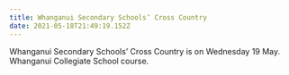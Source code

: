 ```yaml
---
title: Whanganui Secondary Schools’ Cross Country
date: 2021-05-18T21:49:19.152Z
---
```

Whanganui Secondary Schools’ Cross Country is on Wednesday 19 May.  
Whanganui Collegiate School course.

